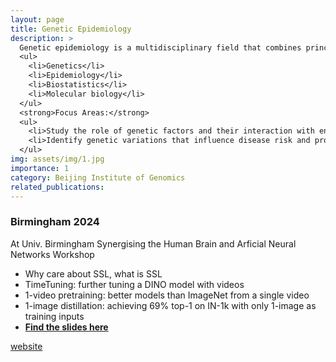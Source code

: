 ```yaml
---
layout: page
title: Genetic Epidemiology
description: >
  Genetic epidemiology is a multidisciplinary field that combines principles from:
  <ul>
    <li>Genetics</li>
    <li>Epidemiology</li>
    <li>Biostatistics</li>
    <li>Molecular biology</li>
  </ul>
  <strong>Focus Areas:</strong>
  <ul>
    <li>Study the role of genetic factors and their interaction with environmental factors in the occurrence and distribution of diseases within populations.</li>
    <li>Identify genetic variations that influence disease risk and progression.</li>
  </ul>
img: assets/img/1.jpg
importance: 1
category: Beijing Institute of Genomics
related_publications:
---
```


### Birmingham 2024
At Univ. Birmingham Synergising the Human Brain and Arficial Neural Networks Workshop
* Why care about SSL, what is SSL
* TimeTuning: further tuning a DINO model with videos
* 1-video pretraining: better models than ImageNet from a single video
* 1-image distillation: achieving 69% top-1 on IN-1k with only 1-image as training inputs 
* [**Find the slides here**](https://www.dropbox.com/scl/fi/cuv906b5lnszjgg12jgad/Birmingham.pdf?rlkey=3xrmoppxvxqd1kz1iayydj88m&dl=0)

[website](https://ringku09.github.io/)
